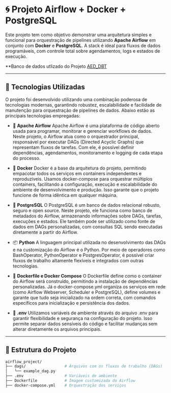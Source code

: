 
# 🌀 Projeto Airflow + Docker + PostgreSQL

Este projeto tem como objetivo demonstrar uma arquitetura simples e funcional para orquestração de pipelines utilizando **Apache Airflow** em conjunto com **Docker** e **PostgreSQL**. A stack é ideal para fluxos de dados programáveis, com controle total sobre agendamentos, logs e estados de execução.

**Banco de dados utlizado do Projeto [AED_DBT](...)

---

## 🚀 Tecnologias Utilizadas

O projeto foi desenvolvido utilizando uma combinação poderosa de tecnologias modernas, garantindo robustez, escalabilidade e facilidade de manutenção para orquestração de pipelines de dados. Abaixo estão as principais tecnologias empregadas:

- 🔧 **Apache Airflow**
Apache Airflow é uma plataforma de código aberto usada para programar, monitorar e gerenciar workflows de dados. Neste projeto, o Airflow atua como o orquestrador principal, responsável por executar DAGs (Directed Acyclic Graphs) que representam fluxos de tarefas. Com ele, é possível definir dependências, agendamentos, monitoramento e logging de cada etapa do processo.

- 🐳 **Docker**
Docker é a base da arquitetura do projeto, permitindo empacotar todos os serviços em containers independentes e reproduzíveis. Usamos docker-compose para orquestrar múltiplos containers, facilitando a configuração, execução e escalabilidade do ambiente de desenvolvimento e produção. Isso garante que o projeto funcione de forma idêntica em qualquer máquina.

- 🐘 **PostgreSQL**
O PostgreSQL é um banco de dados relacional robusto, seguro e open source. Neste projeto, ele funciona como banco de metadados do Airflow, armazenando informações sobre DAGs, tarefas, execuções e estados. Ele também pode ser utilizado como fonte de dados em DAGs personalizadas, com consultas SQL sendo executadas diretamente a partir do Airflow.

- 📦 **Python**
A linguagem principal utilizada no desenvolvimento das DAGs e na customização do Airflow é o Python. Por meio de operadores como BashOperator, PythonOperator e PostgresOperator, é possível criar fluxos de trabalho altamente flexíveis e integrados com outras tecnologias.

- 📁 **Dockerfile e Docker Compose**
O Dockerfile define como o container do Airflow será construído, permitindo a instalação de dependências personalizadas. Já o docker-compose.yml organiza os serviços em rede (como Airflow Webserver, Scheduler e PostgreSQL), define volumes e garante que tudo seja inicializado na ordem correta, com comandos específicos para inicialização e persistência dos dados.

- 📄 **.env**
Utilizamos variáveis de ambiente através do arquivo .env para garantir flexibilidade e segurança na configuração do projeto. Isso permite separar dados sensíveis do código e facilitar mudanças sem alterar diretamente os arquivos principais.

---

## 📁 Estrutura do Projeto

```bash
airflow_project/
├── dags/                 # Arquivos com os fluxos de trabalho (DAGs)
│   └── example_dag.py
├── .env                  # Variáveis de ambiente
├── Dockerfile            # Imagem customizada do Airflow
├── docker-compose.yml    # Orquestração dos serviços

```
